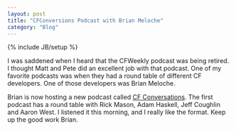 ```yaml
---
layout: post
title: "CFConversions Podcast with Brian Meloche"
category: "Blog"
---
```

{% include JB/setup %}

I was saddened when I heard that the CFWeekly podcast was being retired. I thought Matt and Pete did an excellent job with that podcast. One of my favorite podcasts was when they had a round table of different CF developers. One of those developers was Brian Meloche.

Brian is now hosting a new podcast called [CF Conversations](http://www.cfconversations.com/). The first podcast has a round table with Rick Mason, Adam Haskell, Jeff Coughlin and Aaron West. I listened it this morning, and I really like the format. Keep up the good work Brian.